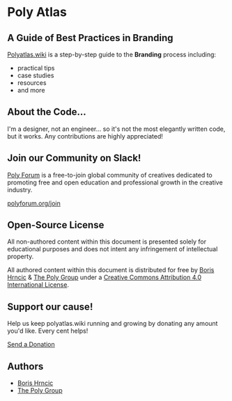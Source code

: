 # Poly Atlas

## A Guide of Best Practices in Branding
[Polyatlas.wiki](https://polyatlas.wiki) is a step-by-step guide to the **Branding** process including:
- practical tips
- case studies
- resources
- and more

## About the Code...

I'm a designer, not an engineer... so it's not the most elegantly written code, but it works. Any contributions are highly appreciated! 


## Join our Community on Slack!

[Poly Forum](https://polyforum.org) is a free-to-join global community of creatives dedicated to promoting free and open education and professional growth in the creative industry.

[polyforum.org/join](https://polyforum.org/join)


## Open-Source License

All non-authored content within this document is presented solely for educational purposes and does not intent any infringement of intellectual property.

All authored content within this document is distributed for free by [Boris Hrncic](https://boris.hr) & [The Poly Group](https://thepolygroup.co) under a [Creative Commons Attribution 4.0 International License](https://creativecommons.org/licenses/by/4.0/).


## Support our cause!

Help us keep polyatlas.wiki running and growing by donating any amount you'd like. Every cent helps!

[Send a Donation](https://donate.stripe.com/fZe4ih3hT6Prg0g000)


## Authors

- [Boris Hrncic](https://boris.hr)
- [The Poly Group](https://thepolygroup.co)